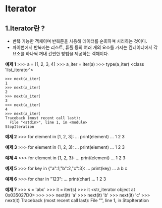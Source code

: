 Iterator
========

1.Iterator란 ?
---------------

* 반복 가능한 객체이며 반복문을 사용해 데이터를 순회하며 처리하는 것이다.
* 파이썬에서 반복자는 리스트, 튜플 등의 여러 개의 요소를 가지는 컨테이너에서 
 각 요소를 하나씩 꺼내 간편한 방법을 제공하는 객체이다.

**예제 1**
    >>> a = [1, 2, 3, 4]
    >>> a_iter = iter(a)
    >>> type(a_iter)
    <class 'list_iterator'>
    
    >>> next(a_iter)
    1
    >>> next(a_iter)
    2
    >>> next(a_iter)
    3
    >>> next(a_iter)
    4
    >>> next(a_iter)
    Traceback (most recent call last):
      File "<stdin>", line 1, in <module>
    StopIteration

**예제 2**
    >>> for element in [1, 2, 3]:
    ...     print(element)
    ...
    1
    2
    3

**예제 3**
    >>> for element in (1, 2, 3):
    ...     print(element)
    ...
    1
    2
    3
  
**예제 4**
    >>> for element in {1, 2, 3}:
    ...     print(element)
    ...
    1
    2
    3
    
**예제 5**
    >>> for key in {"a":1,"b":2,"c":3}:
    ...     print(key)
    ...
    a
    b
    c
    
**예제 6**
    >>> for char in "123":
    ...     print(char)
    ...
    1
    2
    3
    
**예제 7**
    >>> s = 'abc'
    >>> it = iter(s)
    >>> it
    <str_iterator object at 0x035027D0>
    >>>
    >>> next(it)
    'a'
    >>> next(it)
    'b'
    >>> next(it)
    'c'
    >>> next(it)
    Traceback (most recent call last):
      File "<stdin>", line 1, in <module>
    StopIteration

